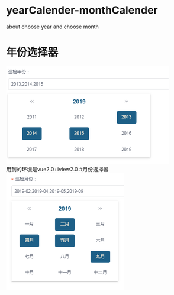 # yearCalender-monthCalender
about choose year and choose month
# 年份选择器
![images](https://github.com/krifyFan/image-folder/blob/master/yearCalender.png)<br>
用到的环境是vue2.0+iview2.0
#月份选择器
![images](https://github.com/krifyFan/image-folder/blob/master/monthCalender.png)<br>
